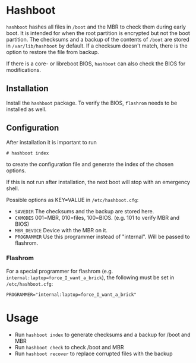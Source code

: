 # Hashboot

`hashboot` hashes all files in `/boot` and the MBR to check them during early
boot. It is intended for when the root partition is encrypted but not the boot
partition. The checksums and a backup of the contents of `/boot` are stored in
`/var/lib/hashboot` by default. If a checksum doesn't match, there is the option
to restore the file from backup.

If there is a core- or libreboot BIOS, `hashboot` can also check the BIOS for
modifications.

## Installation

Install the `hashboot` package. To verify the BIOS, `flashrom` needs to be
installed as well.

## Configuration

After installation it is important to run

```
# hashboot index
```

to create the configuration file and generate the index of the chosen options.

If this is not run after installation, the next boot will stop with an emergency
shell.

Possible options as KEY=VALUE in `/etc/hashboot.cfg`:

- `SAVEDIR` The checksums and the backup are stored here.
- `CKMODES` 001=MBR, 010=files, 100=BIOS. (e.g. 101 to verify MBR and BIOS)
- `MBR_DEVICE` Device with the MBR on it.
- `PROGRAMMER` Use this programmer instead of "internal". Will be passed to
   flashrom.

### Flashrom

For a special programmer for flashrom (e.g.
`internal:laptop=force_I_want_a_brick`), the following must be set in
`/etc/hashboot.cfg`:

```
PROGRAMMER="internal:laptop=force_I_want_a_brick"
```

# Usage

- Run `hashboot index` to generate checksums and a backup for /boot and MBR
- Run `hashboot check` to check /boot and MBR
- Run `hashboot recover` to replace corrupted files with the backup

